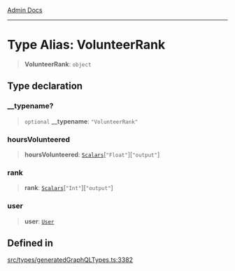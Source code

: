 [Admin Docs](/)

***

# Type Alias: VolunteerRank

> **VolunteerRank**: `object`

## Type declaration

### \_\_typename?

> `optional` **\_\_typename**: `"VolunteerRank"`

### hoursVolunteered

> **hoursVolunteered**: [`Scalars`](Scalars.md)\[`"Float"`\]\[`"output"`\]

### rank

> **rank**: [`Scalars`](Scalars.md)\[`"Int"`\]\[`"output"`\]

### user

> **user**: [`User`](User.md)

## Defined in

[src/types/generatedGraphQLTypes.ts:3382](https://github.com/Suyash878/talawa-api/blob/cfd688207611ba245c99edd8dbaccb2cdbf6a043/src/types/generatedGraphQLTypes.ts#L3382)
